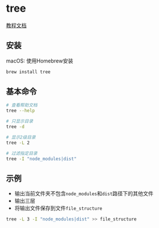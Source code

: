 # tree

[教程文档](https://www.runoob.com/linux/linux-comm-tree.html)

## 安装

macOS: 使用Homebrew安装

```sh
brew install tree
```

## 基本命令

```sh
# 查看帮助文档
tree --help

# 只显示目录
tree -d

# 显示2级目录
tree -L 2

# 过滤指定目录
tree -I "node_modules|dist"
```

## 示例

- 输出当前文件夹不包含`node_modules`和`dist`路径下的其他文件
- 输出三层
- 将输出文件保存到文件`file_structure`

```sh
tree -L 3 -I "node_modules|dist" >> file_structure 
```

